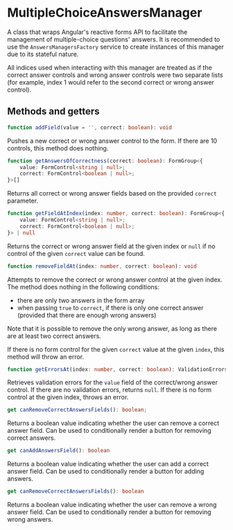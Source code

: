 # MultipleChoiceAnswersManager
A class that wraps Angular's reactive forms API to facilitate the management of multiple-choice questions' answers. It is recommended to use the ``AnswersManagersFactory`` service to create instances of this manager due to its stateful nature.

All indices used when interacting with this manager are treated as if the correct answer controls and wrong answer controls were two separate lists (for example, index 1 would refer to the second correct or wrong answer control).

## Methods and getters
```typescript
function addField(value = '', correct: boolean): void
```
Pushes a new correct or wrong answer control to the form. If there are 10 controls, this method does nothing.

```typescript
function getAnswersOfCorrectness(correct: boolean): FormGroup<{
    value: FormControl<string | null>;
    correct: FormControl<boolean | null>;
}>[]
```
Returns all correct or wrong answer fields based on the provided ``correct`` parameter.

```typescript
function getFieldAtIndex(index: number, correct: boolean): FormGroup<{
    value: FormControl<string | null>;
    correct: FormControl<boolean | null>;
}> | null
```
Returns the correct or wrong answer field at the given index or ``null`` if no control of the given ``correct`` value can be found.

```typescript
function removeFieldAt(index: number, correct: boolean): void
```
Attempts to remove the correct or wrong answer control at the given index. The method does nothing in the following conditions:
* there are only two answers in the form array
* when passing ``true`` to ``correct``, if there is only one correct answer (provided that there are enough wrong answers)

Note that it is possible to remove the only wrong answer, as long as there are at least two correct answers.

If there is no form control for the given ``correct`` value at the given ``index``, this method will throw an error.

```typescript
function getErrorsAt(index: number, correct: boolean): ValidationErrors | null
```
Retrieves validation errors for the ``value`` field of the correct/wrong answer control. If there are no validation errors, returns ``null``. If there is no form control at the given index, throws an error.

```typescript
get canRemoveCorrectAnswersFields(): boolean;
```
Returns a boolean value indicating whether the user can remove a correct answer field. Can be used to conditionally render a button for removing correct answers.

```typescript
get canAddAnswersField(): boolean
```
Returns a boolean value indicating whether the user can add a correct answer field. Can be used to conditionally render a button for adding answers.

```typescript
get canRemoveCorrectAnswersFields(): boolean
```
Returns a boolean value indicating whether the user can remove a wrong answer field. Can be used to conditionally render a button for removing wrong answers.
